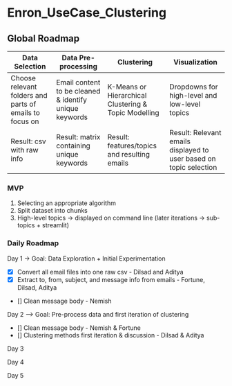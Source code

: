 # Enron_UseCase_Clustering
## Global Roadmap

| Data Selection | Data Pre-processing | Clustering | Visualization |
| -------------- | ------------------- | ---------- | ------------- |
| Choose relevant folders and parts of emails to focus on | Email content to be cleaned & identify unique keywords | K-Means or Hierarchical Clustering & Topic Modelling | Dropdowns for high-level and low-level topics |
| Result: csv with raw info | Result: matrix containing unique keywords | Result: features/topics and resulting emails | Result: Relevant emails displayed to user based on topic selection


### MVP
1. Selecting an appropriate algorithm
2. Split dataset into chunks
3. High-level topics → displayed on command line (later iterations → sub-topics + streamlit)

### Daily Roadmap
Day 1 → Goal: Data Exploration + Initial Experimentation
- [X] Convert all email files into one raw csv - Dilsad and Aditya
- [X] Extract to, from, subject, and message info from emails - Fortune, Dilsad, Aditya
- [] Clean message body - Nemish

Day 2 --> Goal: Pre-process data and first iteration of clustering
- [] Clean message body - Nemish & Fortune
- [] Clustering methods first iteration & discussion - Dilsad & Aditya

Day 3

Day 4

Day 5
